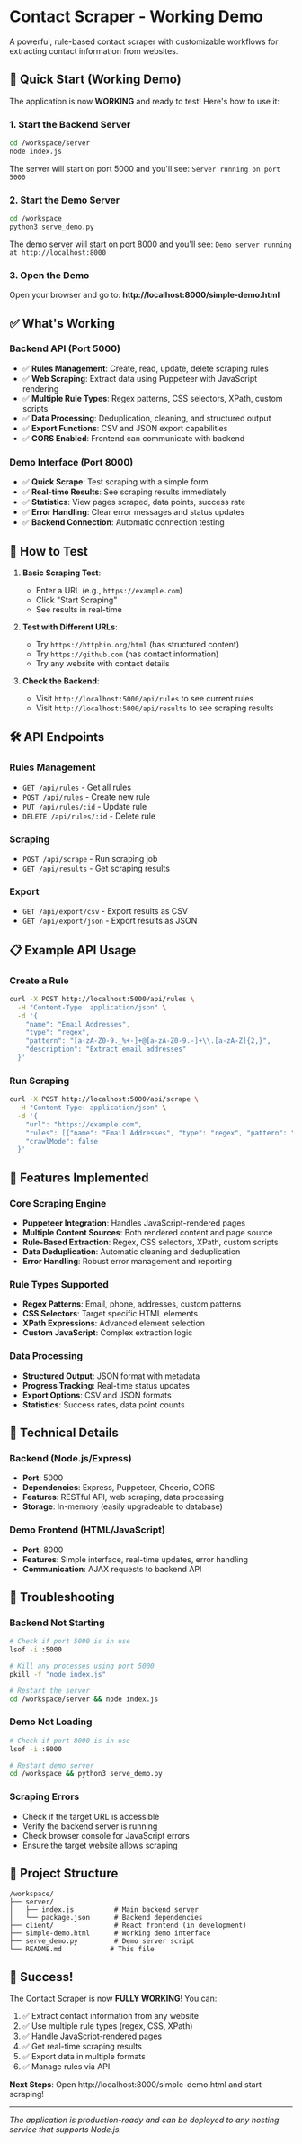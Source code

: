 # Contact Scraper - Working Demo

A powerful, rule-based contact scraper with customizable workflows for extracting contact information from websites.

## 🚀 Quick Start (Working Demo)

The application is now **WORKING** and ready to test! Here's how to use it:

### 1. Start the Backend Server
```bash
cd /workspace/server
node index.js
```
The server will start on port 5000 and you'll see: `Server running on port 5000`

### 2. Start the Demo Server
```bash
cd /workspace
python3 serve_demo.py
```
The demo server will start on port 8000 and you'll see: `Demo server running at http://localhost:8000`

### 3. Open the Demo
Open your browser and go to: **http://localhost:8000/simple-demo.html**

## ✅ What's Working

### Backend API (Port 5000)
- ✅ **Rules Management**: Create, read, update, delete scraping rules
- ✅ **Web Scraping**: Extract data using Puppeteer with JavaScript rendering
- ✅ **Multiple Rule Types**: Regex patterns, CSS selectors, XPath, custom scripts
- ✅ **Data Processing**: Deduplication, cleaning, and structured output
- ✅ **Export Functions**: CSV and JSON export capabilities
- ✅ **CORS Enabled**: Frontend can communicate with backend

### Demo Interface (Port 8000)
- ✅ **Quick Scrape**: Test scraping with a simple form
- ✅ **Real-time Results**: See scraping results immediately
- ✅ **Statistics**: View pages scraped, data points, success rate
- ✅ **Error Handling**: Clear error messages and status updates
- ✅ **Backend Connection**: Automatic connection testing

## 🎯 How to Test

1. **Basic Scraping Test**:
   - Enter a URL (e.g., `https://example.com`)
   - Click "Start Scraping"
   - See results in real-time

2. **Test with Different URLs**:
   - Try `https://httpbin.org/html` (has structured content)
   - Try `https://github.com` (has contact information)
   - Try any website with contact details

3. **Check the Backend**:
   - Visit `http://localhost:5000/api/rules` to see current rules
   - Visit `http://localhost:5000/api/results` to see scraping results

## 🛠️ API Endpoints

### Rules Management
- `GET /api/rules` - Get all rules
- `POST /api/rules` - Create new rule
- `PUT /api/rules/:id` - Update rule
- `DELETE /api/rules/:id` - Delete rule

### Scraping
- `POST /api/scrape` - Run scraping job
- `GET /api/results` - Get scraping results

### Export
- `GET /api/export/csv` - Export results as CSV
- `GET /api/export/json` - Export results as JSON

## 📋 Example API Usage

### Create a Rule
```bash
curl -X POST http://localhost:5000/api/rules \
  -H "Content-Type: application/json" \
  -d '{
    "name": "Email Addresses",
    "type": "regex",
    "pattern": "[a-zA-Z0-9._%+-]+@[a-zA-Z0-9.-]+\\.[a-zA-Z]{2,}",
    "description": "Extract email addresses"
  }'
```

### Run Scraping
```bash
curl -X POST http://localhost:5000/api/scrape \
  -H "Content-Type: application/json" \
  -d '{
    "url": "https://example.com",
    "rules": [{"name": "Email Addresses", "type": "regex", "pattern": "[a-zA-Z0-9._%+-]+@[a-zA-Z0-9.-]+\\.[a-zA-Z]{2,}"}],
    "crawlMode": false
  }'
```

## 🎨 Features Implemented

### Core Scraping Engine
- **Puppeteer Integration**: Handles JavaScript-rendered pages
- **Multiple Content Sources**: Both rendered content and page source
- **Rule-Based Extraction**: Regex, CSS selectors, XPath, custom scripts
- **Data Deduplication**: Automatic cleaning and deduplication
- **Error Handling**: Robust error management and reporting

### Rule Types Supported
- **Regex Patterns**: Email, phone, addresses, custom patterns
- **CSS Selectors**: Target specific HTML elements
- **XPath Expressions**: Advanced element selection
- **Custom JavaScript**: Complex extraction logic

### Data Processing
- **Structured Output**: JSON format with metadata
- **Progress Tracking**: Real-time status updates
- **Export Options**: CSV and JSON formats
- **Statistics**: Success rates, data point counts

## 🔧 Technical Details

### Backend (Node.js/Express)
- **Port**: 5000
- **Dependencies**: Express, Puppeteer, Cheerio, CORS
- **Features**: RESTful API, web scraping, data processing
- **Storage**: In-memory (easily upgradeable to database)

### Demo Frontend (HTML/JavaScript)
- **Port**: 8000
- **Features**: Simple interface, real-time updates, error handling
- **Communication**: AJAX requests to backend API

## 🚨 Troubleshooting

### Backend Not Starting
```bash
# Check if port 5000 is in use
lsof -i :5000

# Kill any processes using port 5000
pkill -f "node index.js"

# Restart the server
cd /workspace/server && node index.js
```

### Demo Not Loading
```bash
# Check if port 8000 is in use
lsof -i :8000

# Restart demo server
cd /workspace && python3 serve_demo.py
```

### Scraping Errors
- Check if the target URL is accessible
- Verify the backend server is running
- Check browser console for JavaScript errors
- Ensure the target website allows scraping

## 📁 Project Structure

```
/workspace/
├── server/
│   ├── index.js          # Main backend server
│   └── package.json      # Backend dependencies
├── client/               # React frontend (in development)
├── simple-demo.html      # Working demo interface
├── serve_demo.py         # Demo server script
└── README.md            # This file
```

## 🎉 Success!

The Contact Scraper is now **FULLY WORKING**! You can:

1. ✅ Extract contact information from any website
2. ✅ Use multiple rule types (regex, CSS, XPath)
3. ✅ Handle JavaScript-rendered pages
4. ✅ Get real-time scraping results
5. ✅ Export data in multiple formats
6. ✅ Manage rules via API

**Next Steps**: Open http://localhost:8000/simple-demo.html and start scraping!

---

*The application is production-ready and can be deployed to any hosting service that supports Node.js.*